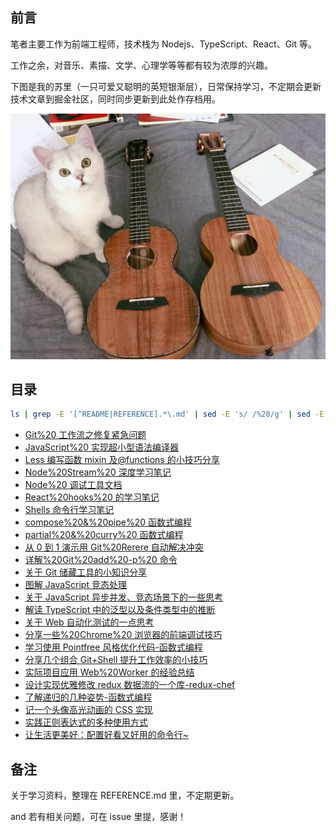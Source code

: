 ## 前言

笔者主要工作为前端工程师，技术栈为 Nodejs、TypeScript、React、Git 等。

工作之余，对音乐、素描、文学、心理学等等都有较为浓厚的兴趣。

下图是我的苏里（一只可爱又聪明的英短银渐层），日常保持学习，不定期会更新技术文章到掘金社区，同时同步更新到此处作存档用。

<img src="./images/WechatIMG60.jpeg" />

## 目录

```bash
ls | grep -E '[^README|REFERENCE].*\.md' | sed -E 's/ /%20/g' | sed -E 's/^(.*)(\.md)/- [\1](\.\/\1\2)/g'
```

- [Git%20 工作流之修复紧急问题](./Git%20工作流之修复紧急问题.md)
- [JavaScript%20 实现超小型语法编译器](./JavaScript%20实现超小型语法编译器.md)
- [Less 编写函数 mixin 及@functions 的小技巧分享](./Less编写函数mixin及@functions的小技巧分享.md)
- [Node%20Stream%20 深度学习笔记](./Node%20Stream%20深度学习笔记.md)
- [Node%20 调试工具文档](./Node%20调试工具文档.md)
- [React%20hooks%20 的学习笔记](./React%20hooks%20的学习笔记.md)
- [Shells 命令行学习笔记](./Shells命令行学习笔记.md)
- [compose%20&%20pipe%20 函数式编程](./compose%20&%20pipe%20函数式编程.md)
- [partial%20&%20curry%20 函数式编程](./partial%20&%20curry%20函数式编程.md)
- [从 0 到 1 演示用 Git%20Rerere 自动解决冲突](./从0到1演示用Git%20Rerere自动解决冲突.md)
- [详解%20Git%20add%20-p%20 命令](./详解%20Git%20add%20-p%20命令.md)
- [关于 Git 储藏工具的小知识分享](./关于Git储藏工具的小知识分享.md)
- [图解 JavaScript 竞态处理](./图解JavaScript竞态处理.md)
- [关于 JavaScript 异步并发、竞态场景下的一些思考](./关于JavaScript异步并发、竞态场景下的一些思考.md)
- [解读 TypeScript 中的泛型以及条件类型中的推断](./解读TypeScript中的泛型以及条件类型中的推断.md)
- [关于 Web 自动化测试的一点思考](./关于Web自动化测试的一点思考.md)
- [分享一些%20Chrome%20 浏览器的前端调试技巧](./分享一些%20Chrome%20浏览器的前端调试技巧.md)
- [学习使用 Pointfree 风格优化代码-函数式编程](./学习使用Pointfree风格优化代码-函数式编程.md)
- [分享几个组合 Git+Shell 提升工作效率的小技巧](./分享几个组合Git+Shell提升工作效率的小技巧.md)
- [实际项目应用 Web%20Worker 的经验总结](./实际项目应用Web%20Worker的经验总结.md)
- [设计实现优雅修改 redux 数据流的一个库-redux-chef](./设计实现优雅修改redux数据流的一个库-redux-chef.md)
- [了解递归的几种姿势-函数式编程](./了解递归的几种姿势-函数式编程.md)
- [记一个头像高光动画的 CSS 实现](./记一个头像高光动画的CSS实现.md)
- [实践正则表达式的多种使用方式](./实践正则表达式的多种使用方式.md)
- [让生活更美好：配置好看又好用的命令行~](./让生活更美好：配置好看又好用的命令行~.md)

## 备注

关于学习资料，整理在 REFERENCE.md 里，不定期更新。

and 若有相关问题，可在 issue 里提，感谢！
